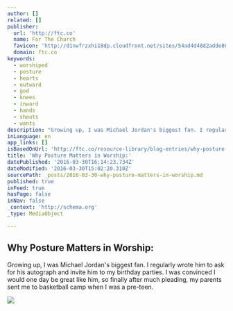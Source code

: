 ```yaml
---
author: []
related: []
publisher:
  url: 'http://ftc.co'
  name: For The Church
  favicon: 'http://d1nwfrzxhi18dp.cloudfront.net/sites/54ad4d48d2adde8633000006/theme/images/favicon.ico?b5965156b67ce02ea459575d0ce07977'
  domain: ftc.co
keywords:
  - worshiped
  - posture
  - hearts
  - outward
  - god
  - knees
  - inward
  - hands
  - shouts
  - wants
description: "Growing up, I was Michael Jordan's biggest fan. I regularly wrote him to ask for his autograph and invite him to my birthday parties. I was convinced I would one day be great like him, so finally after much pleading, my parents sent me to basketball camp when I was a pre-teen."
inLanguage: en
app_links: []
isBasedOnUrl: 'http://ftc.co/resource-library/blog-entries/why-posture-matters-in-worship'
title: 'Why Posture Matters in Worship:'
datePublished: '2016-03-30T16:14:23.734Z'
dateModified: '2016-03-30T15:02:20.310Z'
sourcePath: _posts/2016-03-30-why-posture-matters-in-worship.md
published: true
inFeed: true
hasPage: false
inNav: false
_context: 'http://schema.org'
_type: MediaObject

---
```

<article style=""><h1>Why Posture Matters in Worship:</h1><p>Growing up, I was Michael Jordan's biggest fan. I regularly wrote him to ask for his autograph and invite him to my birthday parties. I was convinced I would one day be great like him, so finally after much pleading, my parents sent me to basketball camp when I was a pre-teen.</p><img src="https://dncqdsevn7j5.cloudfront.net/images/dynamic/W1siZnUiLCJodHRwczovL2Qxbndmcnp4aGkxOGRwLmNsb3VkZnJvbnQubmV0L3VwbG9hZHMvYmxvZy9ibG9nX2VudHJ5L3Byb21vX2ltYWdlLzE5ODQvcG9zdHVyZS13b3JzaGlwLmpwZyJdLFsicCIsInRodW1iIiwiMTIwMHg2NDAjIl1d/posture-worship.jpg?sha=4300fafdb0a1467c" /></article>